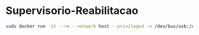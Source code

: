 # Supervisorio-Reabilitacao

```bash
sudo docker run -it --rm --network host --privileged -v /dev/bus/usb:/dev/bus/usb brenomcd/rplidar-bridge:v1.0.1
```
